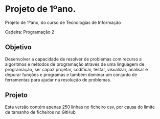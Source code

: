 
# Projeto de 1ºano.
Projeto de 1ºano, do curso de Tecnologias de Informação <br>

Cadeira: Programação 2 

## Objetivo
Desenvolver a capacidade de resolver de problemas com recurso a algoritmos e métodos de programação através de uma linguagem de programação, ser capaz projetar, codificar, testar, visualizar, analisar e depurar funções e programas e também dominar um conjunto de ferramentas para ajudar na resolução de problemas. <br>

## Projeto
Esta versão contém apenas 250 linhas no ficheiro csv, por causa do limite de tamanho de ficheiros no GitHub <br>
